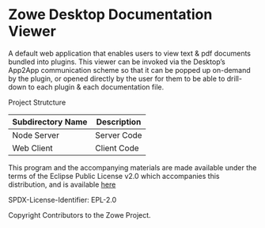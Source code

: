 # Zowe Desktop Documentation Viewer

A default web application that enables users to view text & pdf documents bundled into plugins. This viewer can be invoked via the Desktop’s App2App communication scheme so that it can be popped up on-demand by the plugin, or opened directly by the user for them to be able to drill-down to each plugin & each documentation file.


Project Strutcture

| Subdirectory Name | Description |
|------------------ | ----------- |
| Node Server | Server Code |
| Web Client  | Client Code |

This program and the accompanying materials are made available under the terms of the Eclipse Public License v2.0 which accompanies this distribution, and is available [here](https://www.eclipse.org/legal/epl-v20.html)

SPDX-License-Identifier: EPL-2.0

Copyright Contributors to the Zowe Project.